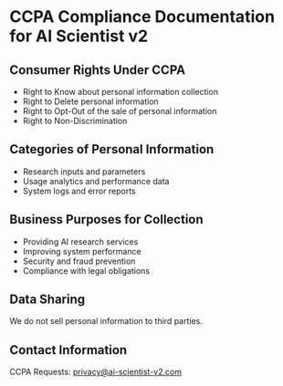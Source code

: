 
# CCPA Compliance Documentation for AI Scientist v2

## Consumer Rights Under CCPA
- Right to Know about personal information collection
- Right to Delete personal information
- Right to Opt-Out of the sale of personal information
- Right to Non-Discrimination

## Categories of Personal Information
- Research inputs and parameters
- Usage analytics and performance data
- System logs and error reports

## Business Purposes for Collection
- Providing AI research services
- Improving system performance
- Security and fraud prevention
- Compliance with legal obligations

## Data Sharing
We do not sell personal information to third parties.

## Contact Information
CCPA Requests: privacy@ai-scientist-v2.com
